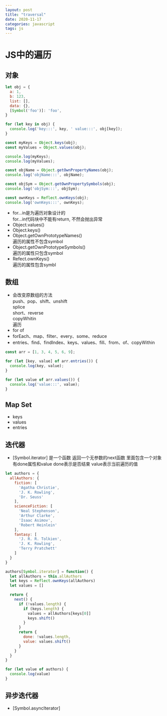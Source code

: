 ```yaml
---
layout: post  
title: "traversal"  
date: 2020-11-17  
categories: javascript  
tags: js  
---
```


# JS中的遍历  
## 对象  
``` javascript  
let obj = {
  a: 1,
  b: 123,
  list: [],
  data: {},
  [Symbol('foo')]: 'foo',
}

for (let key in obj) {
  console.log('key:::', key, ' value:::', obj[key]);
}

const myKeys = Object.keys(obj);
const myValues = Object.values(obj);

console.log(myKeys);
console.log(myValues);

const objName = Object.getOwnPropertyNames(obj);
console.log('objName:::', objName);

const objSym = Object.getOwnPropertySymbols(obj);
console.log('objSym:::', objSym);

const ownKeys = Reflect.ownKeys(obj);
console.log('ownKeys:::', ownKeys);
```  
- for…in是为遍历对象设计的  
  for…in代码块中不能有return, 不然会抛出异常  
- Object.values()  
- Object.keys()  
- Object.getOwnPrototypeNames()  
  遍历的属性不包含symbol  
- Object.getOwnPrototypeSymbols()  
  遍历的属性只包含symbol  
- Refect.ownKeys()  
  遍历的属性包含symbl  
## 数组  
- 会改变原数组的方法  
  push、pop、shift、unshift  
  splice  
  short、reverse  
  copyWhitin  
遍历  
- for of  
- forEach、map、filter、every、some、reduce  
- entries、find、findIndex、keys、values、fill、from、of、copyWithin  

``` javascript  
const arr = [1, 3, 4, 5, 6, 9];

for (let [key, value] of arr.entries()) {
  console.log(key, value);
}

for (let value of arr.values()) {
  console.log('value:::', value);
}
```  
## Map Set  
- keys  
- values  
- entries  
## 迭代器  
- [Symbol.iterator]
  是一个函数 返回一个无参数的next函数 里面包含一个对象 有done属性和value done表示是否结束 value表示当前遍历的值  
``` javascript  
let authors = {
  allAuthors: {
    fiction: [
      'Agatha Christie',
      'J. K. Rowling',
      'Dr. Seuss'
    ],
    scienceFiction: [
      'Neal Stephenson',
      'Arthur Clarke',
      'Isaac Asimov',
      'Robert Heinlein'
    ],
    fantasy: [
      'J. R. R. Tolkien',
      'J. K. Rowling',
      'Terry Pratchett'
    ]
  }
}

authors[Symbol.iterator] = function() {
  let allAuthors = this.allAuthors
  let keys = Reflect.ownKeys(allAuthors)
  let values = []

  return {
    next() {
      if (!values.length) {
        if (keys.length) {
          values = allAuthors[keys[0]]
          keys.shift()
        }
      }
      return {
        done: !values.length,
        value: values.shift()
      }
    }
  }
}

for (let value of authors) {
  console.log(value)
}

```  
## 异步迭代器  
- [Symbol.asyncIterator]